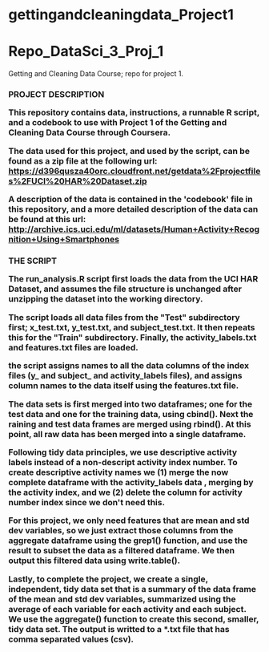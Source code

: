 gettingandcleaningdata_Project1
===============================

Repo_DataSci_3_Proj_1
=====================

Getting and Cleaning Data Course; repo for project 1.

<h3>PROJECT DESCRIPTION

This repository contains data, instructions, a runnable R script, and a codebook to use with Project 1 of the Getting and Cleaning Data Course through Coursera. 

The data used for this project, and used by the script, can be found as a zip file at the following url:
https://d396qusza40orc.cloudfront.net/getdata%2Fprojectfiles%2FUCI%20HAR%20Dataset.zip 

A description of the data is contained in the 'codebook' file in this repository, and a more detailed description of the data can be found at this url:
http://archive.ics.uci.edu/ml/datasets/Human+Activity+Recognition+Using+Smartphones 


<h3>THE SCRIPT

The run_analysis.R script first loads the data from the UCI HAR Dataset, and assumes the file structure is unchanged after unzipping the dataset into the working directory.

The script loads all data files from the "Test" subdirectory first; x_test.txt, y_test.txt, and subject_test.txt. It then repeats this for the "Train" subdirectory. Finally, the activity_labels.txt and features.txt files are loaded.

the script assigns names to all the data columns of the index files (y_ and subject_ and activity_labels files), and assigns column names to the data itself using the features.txt file.

The data sets is first merged into two dataframes; one for the test data and one for the training data, using cbind(). Next the raining and test data frames are merged using rbind(). At this point, all raw data has been merged into a single dataframe.

Following tidy data principles, we use descriptive activity labels instead of a non-descript activity index number. To create descriptive activity names we (1) merge the now complete dataframe with the activity_labels data , merging by the activity index, and we (2) delete the column for activity number index since we don't need this.

For this project, we only need features that are mean and std dev variables, so we just extract those columns from the aggregate dataframe using the grep1() function, and use the result to subset the data as a filtered dataframe. We then output this filtered data using write.table().

Lastly, to complete the project, we create a single, independent, tidy data set that is a summary of the data frame of the mean and std dev variables, summarized using the average of each variable for each activity and each subject. We use the aggregate() function to create this second, smaller, tidy data set. The output is writted to a *.txt file that has comma separated values (csv).
